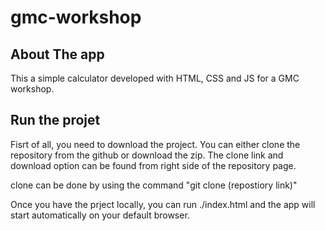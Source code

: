 # gmc-workshop

## About The app
This a simple calculator developed with HTML, CSS and JS for a GMC workshop.

## Run the projet
Fisrt of all, you need to download the project. You can either clone the repository from the github or download the zip.
The clone link and download option can be found from right side of the repository  page.

clone can be done by using the command "git clone (repostiory link)"

Once you have the prject locally, you can run ./index.html and the app will start automatically on your default browser.



